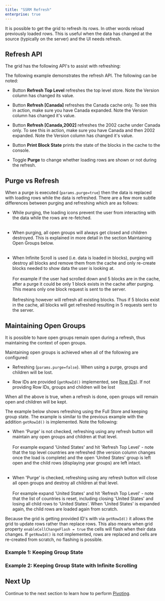 ```yaml
---
title: "SSRM Refresh"
enterprise: true
---
```


It is possible to get the grid to refresh its rows. In other words reload previously loaded rows.
This is useful when the data has changed at the source (typically on the server) and the UI needs refresh.

## Refresh API

The grid has the following API's to assist with refreshing:

<api-documentation source='grid-api/api.json' section='serverSideRowModel' names='["refreshServerSideStore"]' config='{"overrideBottomMargin":"0rem"}' ></api-documentation>
<api-documentation source='grid-api/api.json' section='infiniteScrolling' names='["getCacheBlockState"]'  ></api-documentation>


The following example demonstrates the refresh API. The following can be noted:

- Button **Refresh Top Level** refreshes the top level store. Note the Version column has changed its value.

- Button **Refresh [Canada]** refreshes the Canada cache only. To see this in action, make sure you have Canada expanded. Note the Version column has changed it's value.

- Button **Refresh [Canada,2002]** refreshes the 2002 cache under Canada only. To see this in action, make sure you have Canada and then 2002 expanded. Note the Version column has changed it's value.

- Button **Print Block State** prints the state of the blocks in the cache to the console.

- Toggle **Purge** to change whether loading rows are shown or not during the refresh.

<grid-example title='Refresh Store' name='refresh-store' type='generated' options='{ "enterprise": true, "exampleHeight":  615, "extras": ["alasql"], "modules": ["serverside", "rowgrouping"] }'></grid-example>

## Purge vs Refresh

When a purge is executed (`params.purge=true`) then the data is replaced with loading rows
while the data is refreshed. There are a few more subtle differences between purging and
refreshing which are as follows:

- While purging, the loading icons prevent the user from interacting with the data while the rows are re-fetched.<br/><br/>

- When purging, all open groups will always get closed and children destroyed. This is explained in more detail
  in the section Maintaining Open Groups below.<br/><br/>

- When Infinite Scroll is used (i.e. data is loaded in blocks), purging will destroy all blocks
  and remove them from the cache and only re-create blocks needed to show data the user is looking at. <br/><br/>
  For example if the user had scrolled down and 5 blocks are in the cache, after a purge it could
  be only 1 block exists in the cache after purging. This means only one block request is sent to the server.<br/><br/>
  Refreshing however will refresh all existing blocks. Thus if 5 blocks exist in the cache, all blocks
  will get refreshed resulting in 5 requests sent to the server.


## Maintaining Open Groups

It is possible to have open groups remain open during a refresh, thus maintaining the context
of open groups.

Maintaining open groups is achieved when all of the following are configured:

- Refreshing (`params.purge=false`). When using a purge, groups and children will be lost.

- Row IDs are provided (`getRowId()` implemented, see [Row IDs](/row-ids/)). If not providing Row IDs, groups and children will be lost

When all the above is true, when a refresh is done, open groups will remain open and children will be kept.

The example below shows refreshing using the Full Store and keeping group state. The example is similar to the
previous example with the addition `getRowId()` is implemented. Note the following:

- When 'Purge' is not checked, refreshing using any refresh button will maintain any open groups and children at that level.<br/><br/>
  For example expand 'United States' and hit 'Refresh Top Level' - note that the
  top level countries are refreshed (the version column changes once the load is
  complete) and the open 'United States' group is left open and the child rows
  (displaying year groups) are left intact.<br/><br/>

- When 'Purge' is checked, refreshing using any refresh button will close all open groups and destroy all children at that level.<br/><br/>
  For example expand 'United States' and hit 'Refresh Top Level' - note that the
  list of countries is reset, including closing 'United States' and losing
  all child rows to 'United States'. When 'United States' is expanded again, the
  child rows are loaded again from scratch.

Because the grid is getting provided ID's with via `getRowId()` it allows the grid to update rows rather than
replace rows. This also means when grid property `enableCellChangeFlash = true` the cells will flash when their data
changes. If `getRowId()` is not implemented, rows are replaced and cells are re-created from scratch, no flashing
is possible.

### Example 1: Keeping Group State

<grid-example title='Keep Group State' name='keep-group-state' type='generated' options='{ "enterprise": true, "exampleHeight": 615, "extras": ["alasql"], "modules": ["serverside", "rowgrouping"] }'></grid-example>

### Example 2: Keeping Group State with Infinite Scrolling

<grid-example title='Keep Group State with Infinite Scroll' name='keep-group-state-infinite' type='generated' options='{ "enterprise": true, "exampleHeight": 615, "extras": ["alasql"], "modules": ["serverside", "rowgrouping"] }'></grid-example>

## Next Up

Continue to the next section to learn how to perform [Pivoting](/server-side-model-pivoting/).

